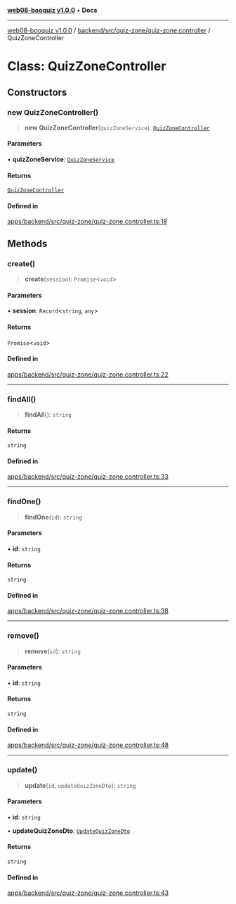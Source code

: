 [**web08-booquiz v1.0.0**](../../../../../README.md) • **Docs**

***

[web08-booquiz v1.0.0](../../../../../modules.md) / [backend/src/quiz-zone/quiz-zone.controller](../README.md) / QuizZoneController

# Class: QuizZoneController

## Constructors

### new QuizZoneController()

> **new QuizZoneController**(`quizZoneService`): [`QuizZoneController`](QuizZoneController.md)

#### Parameters

• **quizZoneService**: [`QuizZoneService`](../../quiz-zone.service/classes/QuizZoneService.md)

#### Returns

[`QuizZoneController`](QuizZoneController.md)

#### Defined in

[apps/backend/src/quiz-zone/quiz-zone.controller.ts:18](https://github.com/boostcampwm-2024/web08-BooQuiz/blob/7476b6206e2a8c55cace72cc6ee6a8796386519f/apps/backend/src/quiz-zone/quiz-zone.controller.ts#L18)

## Methods

### create()

> **create**(`session`): `Promise`\<`void`\>

#### Parameters

• **session**: `Record`\<`string`, `any`\>

#### Returns

`Promise`\<`void`\>

#### Defined in

[apps/backend/src/quiz-zone/quiz-zone.controller.ts:22](https://github.com/boostcampwm-2024/web08-BooQuiz/blob/7476b6206e2a8c55cace72cc6ee6a8796386519f/apps/backend/src/quiz-zone/quiz-zone.controller.ts#L22)

***

### findAll()

> **findAll**(): `string`

#### Returns

`string`

#### Defined in

[apps/backend/src/quiz-zone/quiz-zone.controller.ts:33](https://github.com/boostcampwm-2024/web08-BooQuiz/blob/7476b6206e2a8c55cace72cc6ee6a8796386519f/apps/backend/src/quiz-zone/quiz-zone.controller.ts#L33)

***

### findOne()

> **findOne**(`id`): `string`

#### Parameters

• **id**: `string`

#### Returns

`string`

#### Defined in

[apps/backend/src/quiz-zone/quiz-zone.controller.ts:38](https://github.com/boostcampwm-2024/web08-BooQuiz/blob/7476b6206e2a8c55cace72cc6ee6a8796386519f/apps/backend/src/quiz-zone/quiz-zone.controller.ts#L38)

***

### remove()

> **remove**(`id`): `string`

#### Parameters

• **id**: `string`

#### Returns

`string`

#### Defined in

[apps/backend/src/quiz-zone/quiz-zone.controller.ts:48](https://github.com/boostcampwm-2024/web08-BooQuiz/blob/7476b6206e2a8c55cace72cc6ee6a8796386519f/apps/backend/src/quiz-zone/quiz-zone.controller.ts#L48)

***

### update()

> **update**(`id`, `updateQuizZoneDto`): `string`

#### Parameters

• **id**: `string`

• **updateQuizZoneDto**: [`UpdateQuizZoneDto`](../../dto/update-quiz-zone.dto/classes/UpdateQuizZoneDto.md)

#### Returns

`string`

#### Defined in

[apps/backend/src/quiz-zone/quiz-zone.controller.ts:43](https://github.com/boostcampwm-2024/web08-BooQuiz/blob/7476b6206e2a8c55cace72cc6ee6a8796386519f/apps/backend/src/quiz-zone/quiz-zone.controller.ts#L43)

